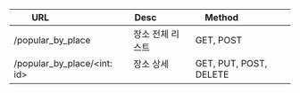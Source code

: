 | URL                         | Desc              | Method                  |
| --------------------------- | ----------------- | ----------------------- |
| /popular_by_place           | 장소 전체 리스트  | GET, POST               |
| /popular_by_place/<int: id> | 장소 상세         | GET, PUT, POST, DELETE  |
